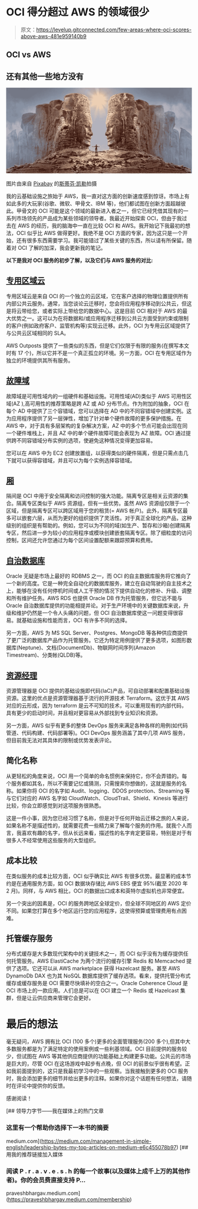 # OCI 得分超过 AWS 的领域很少

> 原文：<https://levelup.gitconnected.com/few-areas-where-oci-scores-above-aws-481e959140b9>

## OCI vs AWS

## 还有其他一些地方没有

![](img/8cf5703b68e4d8db7e20989dde910287.png)

图片由来自 [Pixabay](https://pixabay.com//?utm_source=link-attribution&utm_medium=referral&utm_campaign=image&utm_content=5238022) 的[斯蒂芬·凯勒](https://pixabay.com/users/kellepics-4893063/?utm_source=link-attribution&utm_medium=referral&utm_campaign=image&utm_content=5238022)拍摄

我的云基础设施之旅始于 AWS，我一直对这方面的创新速度感到惊讶。市场上有如此多的大玩家(谷歌、微软、甲骨文、IBM 等)，他们都试图在创新方面超越彼此。甲骨文的 OCI 可能是这个领域的最新进入者之一，但它已经凭借其现有的一系列市场领先的产品成为某些领域的领导者。我最近开始探索 OCI，但由于我过去在 AWS 的经历，我的脑海中一直在比较 OCI 和 AWS。我开始记下我最初的想法，OCI 似乎比 AWS 做得更好。我绝不是 OCI 方面的专家，因为这只是一个开始，还有很多东西需要学习。我可能错过了某些关键的东西，所以请有所保留。随着对 OCI 了解的加深，我会更新我的笔记。

**以下是我对 OCI 服务的初步了解，以及它们与 AWS 服务的对比:**

## [专用区域云](https://www.oracle.com/cloud/cloud-at-customer/dedicated-region/)

专用区域云是来自 OCI 的一个独立的云区域，它在客户选择的物理位置提供所有内部公共云服务。通常，当您谈论云迁移时，您会将应用程序移动到公共云，但这是将云带给您，或者实际上带给您的数据中心。这是目前 OCI 相对于 AWS 的最大优势之一。这可以为在将数据和/或应用程序迁移到公共云方面受到约束或限制的客户(例如政府客户、监管机构等)实现云迁移。此外，OCI 为专用云区域提供了与公共云区域相同的 SLA。

AWS Outposts 提供了一些类似的东西，但是它们仅限于有限的服务(在撰写本文时有 17 个)，所以它并不是一个真正孤立的环境。另一方面，OCI 在专用区域作为独立的环境提供其所有服务。

## [故障域](https://docs.oracle.com/en-us/iaas/Content/General/Concepts/regions.htm#fault)

故障域是可用性域内的一组硬件和基础设施。可用性域(AD)类似于 AWS 可用性区域(AZ ),高可用性的推荐策略是跨 AZ 或 AD 分布节点。作为附加的抽象，OCI 在每个 AD 中提供了三个容错域，您可以选择在 AD 中的不同容错域中创建实例。这为应用程序提供了另一层弹性，增加了针对单个硬件故障的更多保护措施。在 AWS 中，对于具有多层架构的复杂解决方案，AZ 中的多个节点可能会出现在同一个硬件堆栈上，并且 AZ 中的单个硬件故障可能会表现为 AZ 故障。OCI 通过提供跨不同容错域分布实例的选项，使避免这种情况变得更加容易。

您可以在 AWS 中为 EC2 创建放置组，以获得类似的硬件隔离，但是只需点击几下就可以获得容错域，并且可以为每个实例选择容错域。

## [厢](https://docs.oracle.com/en-us/iaas/Content/Identity/Tasks/managingcompartments.htm)

隔间是 OCI 中用于安全隔离和访问控制的强大功能。隔离专区是相关云资源的集合。隔离专区类似于 AWS 资源组，但有一些优势。虽然 AWS 资源组仅限于一个区域，但是隔离专区可以跨区域用于您的租赁(= AWS 帐户)。此外，隔离专区最多可以嵌套六层，从而为更好的组织提供了灵活性。对于真正全球化的产品，这种级别的组织是有帮助的。例如，您可以为不同的域(如生产、暂存和沙箱)创建隔离专区，然后进一步为较小的应用程序或模块创建嵌套隔离专区。除了细粒度的访问控制，区间还允许您通过为每个区间设置配额来跟踪预算和费用。

## [自治数据库](https://docs.oracle.com/en-us/iaas/Content/Database/Concepts/adboverview.htm)

Oracle 无疑是市场上最好的 RDBMS 之一，而 OCI 的自主数据库服务将它推向了一个新的高度。它是一种完全自动化的数据库服务，建立在自动驾驶的自主技术之上，能够在没有任何停机时间或人工干预的情况下提供自动化的修补、升级、调整和所有维护任务。AWS RDS 也提供 Oracle DB 作为托管服务，但它远不能与 Oracle 自治数据库提供的功能相提并论。对于生产环境中的关键数据库来说，升级和维护仍然是一个令人头痛的问题，但 OCI 自治数据库使这一问题变得很容易。就基础设施和性能而言，OCI 有许多不同的选择。

另一方面，AWS 为 MS SQL Server、Postgres、MongoDB 等各种供应商提供了更广泛的数据库产品作为托管服务。它还为特定用例提供了更多选项，如图形数据库(Neptune)、文档(DocumentDb)、物联网时间序列(Amazon Timestream)、分类帐(QLDB)等。

## [资源经理](https://www.oracle.com/devops/resource-manager/)

资源管理器是 OCI 提供的基础设施即代码(IaC)产品，可自动部署和配置基础设施资源。这里的优点是资源管理器基于流行的开源技术 Terraform。这优于其 AWS 对应的云形成，因为 terraform 是云不可知的技术，可以重用现有的内部代码，具有更少的启动时间，并且相对更容易从外部找到专业知识和资源。

另一方面，AWS 似乎有更多的整体 DevOps 服务来满足各种各样的用例(如代码管道、代码构建、代码部署等)。OCI DevOps 服务涵盖了其中几项 AWS 服务，但目前我无法对其具体的限制或优势发表评论。

## 简化名称

从更轻松的角度来说，OCI 用一个简单的命名惯例来保持它，你不会弄错的。每个服务都如其名，所以不需要记忆或猜测，只需搜索你想做的，这就是服务的名称。如果你将 OCI 的名字如 Audit、logging、DDOS protection、Streaming 等与它们对应的 AWS 名字如 CloudWatch、CloudTrail、Shield、Kinesis 等进行比较，你会立即感觉到对这项服务很熟悉。

这是一件小事，因为您已经习惯了名称，但是对于任何开始云迁移之旅的人来说，如果名称不是描述性的，就需要花费一些精力来了解每个服务的作用。就我个人而言，我喜欢有趣的名字，但从长远来看，描述性的名字肯定更容易，特别是对于有很多人不经常使用这些服务的大型组织。

## 成本比较

在类似服务的成本比较方面，OCI 似乎确实比 AWS 有很多优势。最显著的成本节约是在通用服务方面，如 OCI 数据块存储比 AWS EBS 便宜 95%(截至 2020 年 2 月)。同样，与 AWS 相比，OCI 的数据出口成本和英特尔虚拟机也非常便宜。

另一个突出的因素是，OCI 的服务跨地区全球定价，但全球不同地区的 AWS 定价不同。如果您打算在多个地区运行您的应用程序，这使得预算或管理费用有点困难。

## **托管缓存服务**

分布式缓存是大多数现代架构中的关键技术之一，而 OCI 似乎没有为缓存提供任何托管服务。AWS ElastiCache 为两个流行的缓存引擎 Redis 和 Memcached 提供了选项。它还可以从 AWS marketplace 获得 Hazelcast 服务。甚至 AWS DynamoDb DAX 也为其 NoSQL 数据库提供了缓存选项。看来，提供托管分布式缓存或缓存服务是 OCI 需要尽快填补的空白之一。Oracle Coherence Cloud 是 OCI 市场上的一款应用。人们总是可以在 OCI 建立一个 Redis 或 Hazelcast 集群，但是让云供应商来管理它会更好。

# 最后的想法

毫无疑问，AWS 拥有比 OCI (100 多个)更多的全面管理服务(200 多个),但其中大多数服务都是为了满足特定的使用案例或一些利基领域。OCI 目前提供的服务较少，但试图在 AWS 等其他供应商提供的功能基础上构建更多功能。公共云的市场是巨大的，尽管 OCI 在这场游戏中起步有点晚，但 OCI 的前景似乎很有希望。正如我前面提到的，这只是我最初学习中的一些观察。当我接触到更多的 OCI 服务时，我会添加更多的细节并给出更多的注释。如果你对这个话题有任何想法，请随时在评论中提供你的反馈。

感谢阅读！

[](https://medium.com/management-in-simple-english/leadership-bytes-my-top-articles-on-medium-e6c455078b97) [## 领导力字节——我在媒体上的热门文章

### 这里有一个帮助你选择下一本书的摘要

medium.com](https://medium.com/management-in-simple-english/leadership-bytes-my-top-articles-on-medium-e6c455078b97) [](https://praveshbhargav.medium.com/membership) [## 用我的推荐链接加入媒体

### 阅读 P . r . a . v . e . s . h 的每一个故事(以及媒体上成千上万的其他作者)。你的会员费直接支持 P…

praveshbhargav.medium.com](https://praveshbhargav.medium.com/membership)